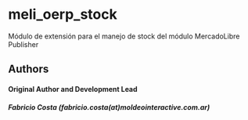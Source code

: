 meli_oerp_stock
===============

Módulo de extensión para el manejo de stock del módulo MercadoLibre Publisher

<h2>Authors</h2>
<h4>Original Author and Development Lead</h4>
<h5>Fabricio Costa (fabricio.costa(at)moldeointeractive.com.ar)</h5>
